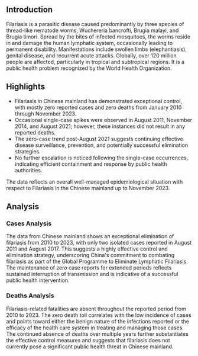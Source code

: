 ## Introduction

Filariasis is a parasitic disease caused predominantly by three species of thread-like nematode worms, Wuchereria bancrofti, Brugia malayi, and Brugia timori. Spread by the bites of infected mosquitoes, the worms reside in and damage the human lymphatic system, occasionally leading to permanent disability. Manifestations include swollen limbs (elephantiasis), genital disease, and recurrent acute attacks. Globally, over 120 million people are affected, particularly in tropical and subtropical regions. It is a public health problem recognized by the World Health Organization.
## Highlights

- Filariasis in Chinese mainland has demonstrated exceptional control, with mostly zero reported cases and zero deaths from January 2010 through November 2023. <br/>
- Occasional single-case spikes were observed in August 2011, November 2014, and August 2021; however, these instances did not result in any reported deaths. <br/>
- The zero-case trend post-August 2021 suggests continuing effective disease surveillance, prevention, and potentially successful elimination strategies. <br/>
- No further escalation is noticed following the single-case occurrences, indicating efficient containment and response by public health authorities. <br/>

The data reflects an overall well-managed epidemiological situation with respect to Filariasis in the Chinese mainland up to November 2023.
## Analysis

### Cases Analysis
The data from Chinese mainland shows an exceptional elimination of filariasis from 2010 to 2023, with only two isolated cases reported in August 2011 and August 2017. This suggests a highly effective control and elimination strategy, underscoring China's commitment to combating filariasis as part of the Global Programme to Eliminate Lymphatic Filariasis. The maintenance of zero case reports for extended periods reflects sustained interruption of transmission and is indicative of a successful public health intervention.

### Deaths Analysis
Filariasis-related fatalities are absent throughout the reported period from 2010 to 2023. The zero death toll correlates with the low incidence of cases and points toward either the benign nature of the infections reported or the efficacy of the health care system in treating and managing those cases. The continued absence of deaths over multiple years further substantiates the effective control measures and suggests that filariasis does not currently pose a significant public health threat in Chinese mainland.
